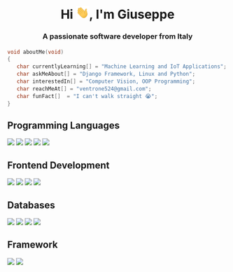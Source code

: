 <h1 align="center">Hi <img src="gifs/wave.gif"  width="30px">, I'm Giuseppe</h1>
<h3 align="center">A passionate software developer from Italy</h3>

```cpp
void aboutMe(void)
{
   char currentlyLearning[] = "Machine Learning and IoT Applications";
   char askMeAbout[] = "Django Framework, Linux and Python";
   char interestedIn[] = "Computer Vision, OOP Programming";
   char reachMeAt[] = "ventrone524@gmail.com";
   char funFact[]  = "I can't walk straight 😭";
}
```

## Programming Languages

 <p align="center">
  <div align="left">
    <img src="https://img.shields.io/badge/C-00599C?style=for-the-badge&logo=c&logoColor=white">
     <img src=https://img.shields.io/badge/C%2B%2B-00599C?style=for-the-badge&logo=c%2B%2B&logoColor=white>
     <img src="https://img.shields.io/badge/Python-14354C?style=for-the-badge&logo=python&logoColor=white">
      <img src=https://img.shields.io/badge/JavaScript-F7DF1E?style=for-the-badge&logo=javascript&logoColor=black>
      <img src="https://img.shields.io/badge/Kotlin-0095D5?&style=for-the-badge&logo=kotlin&logoColor=white">
  </div>
  </p>

## Frontend Development

<p align="center">
  <div align="left">
    <img src="https://img.shields.io/badge/Sass-CC6699?style=for-the-badge&logo=sass&logoColor=white">
     <img src="https://img.shields.io/badge/Bootstrap-563D7C?style=for-the-badge&logo=bootstrap&logoColor=white">
     <img src="https://img.shields.io/badge/HTML5-E34F26?style=for-the-badge&logo=html5&logoColor=white">
     <img src="https://img.shields.io/badge/jQuery-0769AD?style=for-the-badge&logo=jquery&logoColor=white">
     
  </div>
  </p>

## Databases

<p align="center">
  <div align="left">
    <img src="https://img.shields.io/badge/MySQL-005C84?style=for-the-badge&logo=mysql&logoColor=white">
     <img src="https://img.shields.io/badge/SQLite-07405E?style=for-the-badge&logo=sqlite&logoColor=white">
     <img src="https://img.shields.io/badge/Oracle-F80000?style=for-the-badge&logo=Oracle&logoColor=white">
     <img src="https://img.shields.io/badge/MongoDB-4EA94B?style=for-the-badge&logo=mongodb&logoColor=white">
  </div>
</p>

## Framework

<p align="center">
  <div align="left">
    <img src="https://img.shields.io/badge/Django-092E20?style=for-the-badge&logo=django&logoColor=white">
     <img src="https://img.shields.io/badge/Flask-000000?style=for-the-badge&logo=flask&logoColor=white">
  </div>
</p>

